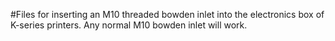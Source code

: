 #Files for inserting an M10 threaded bowden inlet into the electronics box of K-series printers. Any normal M10 bowden inlet will work. 